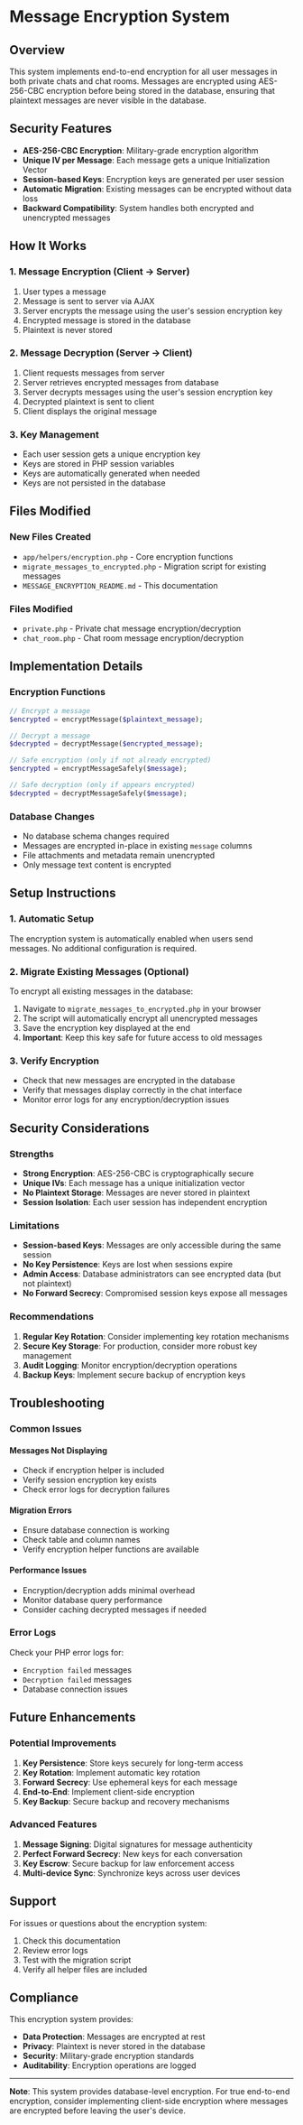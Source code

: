 # Message Encryption System

## Overview

This system implements end-to-end encryption for all user messages in both private chats and chat rooms. Messages are encrypted using AES-256-CBC encryption before being stored in the database, ensuring that plaintext messages are never visible in the database.

## Security Features

- **AES-256-CBC Encryption**: Military-grade encryption algorithm
- **Unique IV per Message**: Each message gets a unique Initialization Vector
- **Session-based Keys**: Encryption keys are generated per user session
- **Automatic Migration**: Existing messages can be encrypted without data loss
- **Backward Compatibility**: System handles both encrypted and unencrypted messages

## How It Works

### 1. Message Encryption (Client → Server)
1. User types a message
2. Message is sent to server via AJAX
3. Server encrypts the message using the user's session encryption key
4. Encrypted message is stored in the database
5. Plaintext is never stored

### 2. Message Decryption (Server → Client)
1. Client requests messages from server
2. Server retrieves encrypted messages from database
3. Server decrypts messages using the user's session encryption key
4. Decrypted plaintext is sent to client
5. Client displays the original message

### 3. Key Management
- Each user session gets a unique encryption key
- Keys are stored in PHP session variables
- Keys are automatically generated when needed
- Keys are not persisted in the database

## Files Modified

### New Files Created
- `app/helpers/encryption.php` - Core encryption functions
- `migrate_messages_to_encrypted.php` - Migration script for existing messages
- `MESSAGE_ENCRYPTION_README.md` - This documentation

### Files Modified
- `private.php` - Private chat message encryption/decryption
- `chat_room.php` - Chat room message encryption/decryption

## Implementation Details

### Encryption Functions

```php
// Encrypt a message
$encrypted = encryptMessage($plaintext_message);

// Decrypt a message
$decrypted = decryptMessage($encrypted_message);

// Safe encryption (only if not already encrypted)
$encrypted = encryptMessageSafely($message);

// Safe decryption (only if appears encrypted)
$decrypted = decryptMessageSafely($message);
```

### Database Changes
- No database schema changes required
- Messages are encrypted in-place in existing `message` columns
- File attachments and metadata remain unencrypted
- Only message text content is encrypted

## Setup Instructions

### 1. Automatic Setup
The encryption system is automatically enabled when users send messages. No additional configuration is required.

### 2. Migrate Existing Messages (Optional)
To encrypt all existing messages in the database:

1. Navigate to `migrate_messages_to_encrypted.php` in your browser
2. The script will automatically encrypt all unencrypted messages
3. Save the encryption key displayed at the end
4. **Important**: Keep this key safe for future access to old messages

### 3. Verify Encryption
- Check that new messages are encrypted in the database
- Verify that messages display correctly in the chat interface
- Monitor error logs for any encryption/decryption issues

## Security Considerations

### Strengths
- **Strong Encryption**: AES-256-CBC is cryptographically secure
- **Unique IVs**: Each message has a unique initialization vector
- **No Plaintext Storage**: Messages are never stored in plaintext
- **Session Isolation**: Each user session has independent encryption

### Limitations
- **Session-based Keys**: Messages are only accessible during the same session
- **No Key Persistence**: Keys are lost when sessions expire
- **Admin Access**: Database administrators can see encrypted data (but not plaintext)
- **No Forward Secrecy**: Compromised session keys expose all messages

### Recommendations
1. **Regular Key Rotation**: Consider implementing key rotation mechanisms
2. **Secure Key Storage**: For production, consider more robust key management
3. **Audit Logging**: Monitor encryption/decryption operations
4. **Backup Keys**: Implement secure backup of encryption keys

## Troubleshooting

### Common Issues

#### Messages Not Displaying
- Check if encryption helper is included
- Verify session encryption key exists
- Check error logs for decryption failures

#### Migration Errors
- Ensure database connection is working
- Check table and column names
- Verify encryption helper functions are available

#### Performance Issues
- Encryption/decryption adds minimal overhead
- Monitor database query performance
- Consider caching decrypted messages if needed

### Error Logs
Check your PHP error logs for:
- `Encryption failed` messages
- `Decryption failed` messages
- Database connection issues

## Future Enhancements

### Potential Improvements
1. **Key Persistence**: Store keys securely for long-term access
2. **Key Rotation**: Implement automatic key rotation
3. **Forward Secrecy**: Use ephemeral keys for each message
4. **End-to-End**: Implement client-side encryption
5. **Key Backup**: Secure backup and recovery mechanisms

### Advanced Features
1. **Message Signing**: Digital signatures for message authenticity
2. **Perfect Forward Secrecy**: New keys for each conversation
3. **Key Escrow**: Secure backup for law enforcement access
4. **Multi-device Sync**: Synchronize keys across user devices

## Support

For issues or questions about the encryption system:
1. Check this documentation
2. Review error logs
3. Test with the migration script
4. Verify all helper files are included

## Compliance

This encryption system provides:
- **Data Protection**: Messages are encrypted at rest
- **Privacy**: Plaintext is never stored in the database
- **Security**: Military-grade encryption standards
- **Auditability**: Encryption operations are logged

---

**Note**: This system provides database-level encryption. For true end-to-end encryption, consider implementing client-side encryption where messages are encrypted before leaving the user's device.
